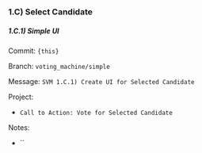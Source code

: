 ### 1.C) Select Candidate
##### 1.C.1) Simple UI
Commit: `{this}`

Branch: `voting_machine/simple`

Message: `SVM 1.C.1) Create UI for Selected Candidate`

Project:
* `Call to Action: Vote for Selected Candidate`

Notes:
* ``
